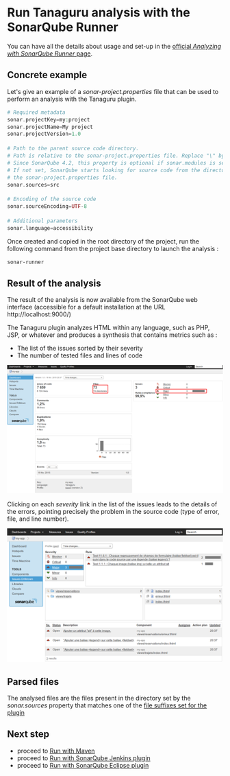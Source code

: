 # Run Tanaguru analysis with the SonarQube Runner

You can have all the details about usage and set-up in the [official *Analyzing with SonarQube Runner* page](http://docs.sonarqube.org/display/SONAR/Analyzing+with+SonarQube+Runner).

## Concrete example

Let's give an example of a *sonar-project.properties* file that can be used to perform an analysis with the Tanaguru plugin.

``` php
# Required metadata
sonar.projectKey=my:project
sonar.projectName=My project
sonar.projectVersion=1.0
 
# Path to the parent source code directory.
# Path is relative to the sonar-project.properties file. Replace "\" by "/" on Windows.
# Since SonarQube 4.2, this property is optional if sonar.modules is set. 
# If not set, SonarQube starts looking for source code from the directory containing 
# the sonar-project.properties file.
sonar.sources=src
 
# Encoding of the source code
sonar.sourceEncoding=UTF-8
 
# Additional parameters
sonar.language=accessibility
```

Once created and copied in the root directory of the project, run the following command from the project base directory to launch the analysis :

``` sh
sonar-runner
```

## Result of the analysis

The result of the analysis is now available from the SonarQube web interface (accessible for a default installation at the URL http://localhost:9000/)

The Tanaguru plugin analyzes HTML within any language, such as PHP, JSP, or whatever and produces a synthesis that contains metrics such as :

* The list of the issues sorted by their severity
* The number of tested files and lines of code

![](Images/screenshot_20150219_TANAGURU_sonar_analysis_result.png)

Clicking on each *severity* link in the list of the issues leads to the details of the errors, pointing precisely the problem in the source code (type of error, file, and line number).

![](Images/screenshot_20150219_TANAGURU_sonar_analysis_failed_rules.png)

## Parsed files

The analysed files are the files present in the directory set by the *sonar.sources* property that matches one of the [file suffixes set for the plugin](sonar-runner-launch.md#list-of-suffixes-for-files-to-analyze)


## Next step

* proceed to [Run with Maven](run-with-maven.md)
* proceed to [Run with SonarQube Jenkins plugin](run-with-jenkins.md)
* proceed to [Run with SonarQube Eclipse plugin](run-with-eclipse.md)
